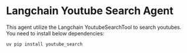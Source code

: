 # Langchain Youtube Search Agent

This agent utilize the Langchain YoutubeSearchTool to search youtubes.
You need to install below dependencies:

```python
uv pip install youtube_search
``` 
